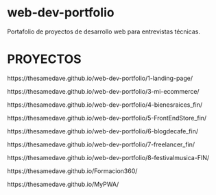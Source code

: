 # web-dev-portfolio
Portafolio de proyectos de desarrollo web para entrevistas técnicas.

# PROYECTOS
<p> https://thesamedave.github.io/web-dev-portfolio/1-landing-page/ </p>
<p> https://thesamedave.github.io/web-dev-portfolio/3-mi-ecommerce/ </p>
<p> https://thesamedave.github.io/web-dev-portfolio/4-bienesraices_fin/ </p>
<p> https://thesamedave.github.io/web-dev-portfolio/5-FrontEndStore_fin/ </p>
<p> https://thesamedave.github.io/web-dev-portfolio/6-blogdecafe_fin/ </p>
<p> https://thesamedave.github.io/web-dev-portfolio/7-freelancer_fin/ </p>
<p> https://thesamedave.github.io/web-dev-portfolio/8-festivalmusica-FIN/ </p>
<p> https://thesamedave.github.io/Formacion360/ </p>
<p> https://thesamedave.github.io/MyPWA/ </p>


